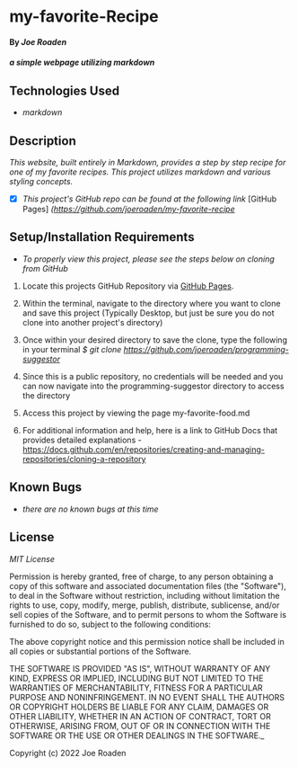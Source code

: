 # my-favorite-Recipe

#### By _**Joe Roaden**_

#### _a simple webpage utilizing markdown_

## Technologies Used

* _markdown_




## Description

_This website, built entirely in Markdown, provides a step by step recipe for one of my favorite recipes. This project utilizes markdown and various styling concepts._

- [x] _This project's GitHub repo can be found at the following link_ [GitHub Pages] _(https://github.com/joeroaden/my-favorite-recipe_


## Setup/Installation Requirements

* _To properly view this project, please see the steps below on cloning from GitHub_

1. Locate this projects GitHub Repository via [GitHub Pages](https://github.com/joeroaden/my-favorite-recipe).  

2. Within the terminal, navigate to the directory where you want to clone and save this project (Typically Desktop, but just be sure you do not clone into another project's directory)

3. Once within your desired directory to save the clone, type the following in your terminal
_$ git clone https://github.com/joeroaden/programming-suggestor_

4. Since this is a public repository, no credentials will be needed and you can now navigate into the programming-suggestor directory to access the directory

5. Access this project by viewing the page my-favorite-food.md

6. For additional information and help, here is a link to GitHub Docs that provides detailed explanations - https://docs.github.com/en/repositories/creating-and-managing-repositories/cloning-a-repository


## Known Bugs

* _there are no known bugs at this time_


## License

_MIT License_



Permission is hereby granted, free of charge, to any person obtaining a copy
of this software and associated documentation files (the "Software"), to deal
in the Software without restriction, including without limitation the rights
to use, copy, modify, merge, publish, distribute, sublicense, and/or sell
copies of the Software, and to permit persons to whom the Software is
furnished to do so, subject to the following conditions:

The above copyright notice and this permission notice shall be included in all
copies or substantial portions of the Software.

THE SOFTWARE IS PROVIDED "AS IS", WITHOUT WARRANTY OF ANY KIND, EXPRESS OR
IMPLIED, INCLUDING BUT NOT LIMITED TO THE WARRANTIES OF MERCHANTABILITY,
FITNESS FOR A PARTICULAR PURPOSE AND NONINFRINGEMENT. IN NO EVENT SHALL THE
AUTHORS OR COPYRIGHT HOLDERS BE LIABLE FOR ANY CLAIM, DAMAGES OR OTHER
LIABILITY, WHETHER IN AN ACTION OF CONTRACT, TORT OR OTHERWISE, ARISING FROM,
OUT OF OR IN CONNECTION WITH THE SOFTWARE OR THE USE OR OTHER DEALINGS IN THE
SOFTWARE._

Copyright (c) 2022 Joe Roaden

